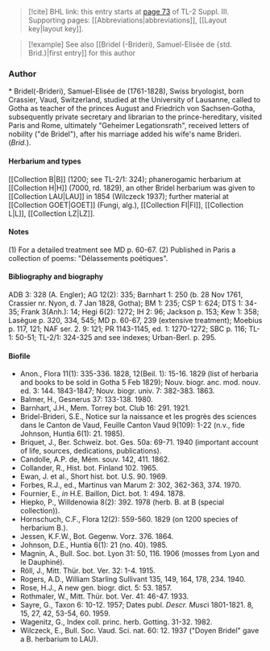 > [!cite] BHL link: this entry starts at [page 73](https://www.biodiversitylibrary.org/item/103861#page/83/mode/1up) of TL-2 Suppl. III.
> Supporting pages: [[Abbreviations|abbreviations]], [[Layout key|layout key]].

> [!example] See also [[Bridel (-Brideri), Samuel-Elisée de {std. Brid.}|first entry]] for this author

### Author

\* Bridel(-Brideri), Samuel-Elisée de (1761-1828), Swiss bryologist, born Crassier, Vaud, Switzerland, studied at the University of Lausanne, called to Gotha as teacher of the princes August and Friedrich von Sachsen-Gotha, subsequently private secretary and librarian to the prince-hereditary, visited Paris and Rome, ultimately "Geheimer Legationsrath", received letters of nobility ("de Bridel"), after his marriage added his wife's name Brideri. (*Brid.*).

#### Herbarium and types

[[Collection B|B]] (1200; see TL-2/1: 324); phanerogamic herbarium at [[Collection H|H]] (7000, rd. 1829), an other Bridel herbarium was given to [[Collection LAU|LAU]] in 1854 (Wilczeck 1937); further material at [[Collection GOET|GOET]] (Fungi, alg.), [[Collection FI|FI]], [[Collection L|L]], [[Collection LZ|LZ]].

#### Notes

(1) For a detailed treatment see MD p. 60-67.
(2) Published in Paris a collection of poems: "Délassements poétiques".

#### Bibliography and biography

ADB 3: 328 (A. Engler); AG 12(2): 335; Barnhart 1: 250 (b. 28 Nov 1761, Crassier nr. Nyon, d. 7 Jan 1828, Gotha); BM 1: 235; CSP 1: 624; DTS 1: 34-35; Frank 3(Anh.): 14; Hegi 6(2): 1272; IH 2: 96; Jackson p. 153; Kew 1: 358; Lasègue p. 320, 334, 545; MD p. 60-67, 239 (extensive treatment); Moebius p. 117, 121; NAF ser. 2. 9: 121; PR 1143-1145, ed. 1: 1270-1272; SBC p. 116; TL-1: 50-51; TL-2/1: 324-325 and see indexes; Urban-Berl. p. 295.

#### Biofile

- Anon., Flora 11(1): 335-336. 1828, 12(Beil. 1): 15-16. 1829 (list of herbaria and books to be sold in Gotha 5 Feb 1829); Nouv. biogr. anc. mod. nouv. ed. 3: 144. 1843-1847; Nouv. biogr. univ. 7: 382-383. 1863.
- Balmer, H., Gesnerus 37: 133-138. 1980.
- Barnhart, J.H., Mem. Torrey bot. Club 16: 291. 1921.
- Bridel-Brideri, S.E., Notice sur la naissance et les progrès des sciences dans le Canton de Vaud, Feuille Canton Vaud 9(109): 1-22 (n.v., fide Johnson, Huntia 6(1): 21. 1985).
- Briquet, J., Ber. Schweiz. bot. Ges. 50a: 69-71. 1940 (important account of life, sources, dedications, publications).
- Candolle, A.P. de, Mém. souv. 142, 411. 1862.
- Collander, R., Hist. bot. Finland 102. 1965.
- Ewan, J. et al., Short hist. bot. U.S. 90. 1969.
- Forbes, R.J., ed., Martinus van Marum 2: 302, 362-363, 374. 1970.
- Fournier, E., *in* H.E. Baillon, Dict. bot. 1: 494. 1878.
- Hiepko, P., Willdenowia 8(2): 392. 1978 (herb. B. at B (special collection)).
- Hornschuch, C.F., Flora 12(2): 559-560. 1829 (on 1200 species of herbarium B.).
- Jessen, K.F.W., Bot. Gegenw. Vorz. 376. 1864.
- Johnson, D.E., Huntia 6(1): 21 (no. 40). 1985.
- Magnin, A., Bull. Soc. bot. Lyon 31: 50, 116. 1906 (mosses from Lyon and le Dauphiné).
- Röll, J., Mitt. Thür. bot. Ver. 32: 1-4. 1915.
- Rogers, A.D., William Starling Sullivant 135, 149, 164, 178, 234. 1940.
- Rose, H.J., A new gen. biogr. dict. 5: 53. 1857.
- Rothmaler, W., Mitt. Thür. bot. Ver. 41: 46-47. 1933.
- Sayre, G., Taxon 6: 10-12. 1957; Dates publ. *Descr. Musc*i 1801-1821. 8, 15, 27, 42, 53-54, 60. 1959.
- Wagenitz, G., Index coll. princ. herb. Gotting. 31-32. 1982.
- Wilczeck, E., Bull. Soc. Vaud. Sci. nat. 60: 12. 1937 ("Doyen Bridel" gave a B. herbarium to LAU).

